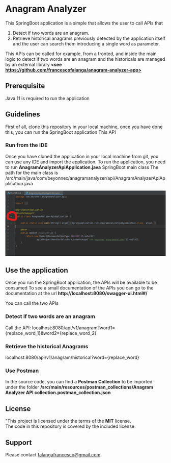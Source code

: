 # Anagram Analyzer 

This SpringBoot application is a simple that allows the user 
to call APIs that
1. Detect if two words are an anagram. 
2. Retrieve historical anagrams previously detected by the application itself and the user can search them introducing a single word as parameter.

This APIs can be called for example, from a fronted,
and inside the main logic to detect if two words are an anagram and the historicals 
are managed by an external library **<see https://github.com/francescofalanga/anagram-analyzer-app>**

## Prerequisite

Java 11 is required to run the application


## Guidelines

First of all, clone this repository in your local machine,
once you have done this, you can run the SpringBoot application
This API

### Run from the IDE

Once you have cloned the application in your local machine from git,
you can use any IDE and import the application.
To run the application, you need to run 
**AnagramAnalyzerApiApplication.java** SpringBoot main class
The path for the main class is /src/main/java/com/beyonnex/anagramanalyzer/api/AnagramAnalyzerApiApplication.java 

![img.png](src/main/resources/images/img.png)


## Use the application

Once you run the SpringBoot application, the APIs will be available to be consumed
To see a small documentation of the APIs you can go to the documentation at the 
url **http://localhost:8080/swagger-ui.html#/**

You can call the two APIs

### Detect if two words are an anagram

Call the API: localhost:8080/api/v1/anagram?word1={replace_word_1}&word2={replace_word_2} 

### Retrieve the historical Anagrams

localhost:8080/api/v1/anagram/historical?word={replace_word}

### Use Postman
In the source code, you can find a **Postman Collection** to be imported
under the folder **/src/main/resources/postman_collections/Anagram Analyzer API collection.postman_collection.json**

## License
"This project is licensed under the terms of the **MIT** license.<br/>
The code in this repository is covered by the included license.

## Support
Please contact falangafrancesco@gmail.com
